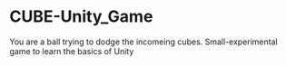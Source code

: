 # CUBE-Unity_Game
You are a ball trying to dodge the incomeing cubes. Small-experimental game to learn the basics  of Unity
